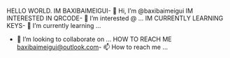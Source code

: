 HELLO WORLD. IM BAXIBAIMEIGUI- 👋 Hi, I’m @baxibaimeigui
IM INTERESTED IN QRCODE- 👀 I’m interested @ ...
IM CURRENTLY LEARNING KEYS- 🌱 I’m currently learning ...
- 💞️ I’m looking to collaborate on ...
HOW TO REACH ME <baxibaimeigui@outlook.com>- 📫 How to reach me ...

<!---
baxibaimeigui/baxibaimeigui is a ✨ special ✨ repository because its `README.md` (this file) appears on your GitHub profile.
You can click the Preview link to take a look at your changes.
--->
